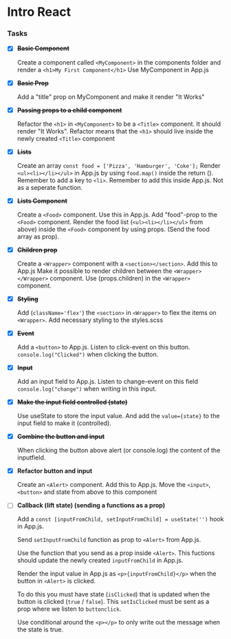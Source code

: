 # Intro React


### Tasks

- [x] ~~**Basic Component**~~

  Create a component called `<MyComponent>` in the components folder and render a `<h1>My First Component</h1>` Use MyComponent in App.js

- [x] ~~**Basic Prop**~~

  Add a "title" prop on MyComponent and make it render "It Works"

- [x] ~~**Passing props to a child component**~~

  Refactor the `<h1>` in `<MyComponent>` to be a `<Title>` component. It should render "It Works". Refactor means that the `<h1>` should live inside the newly created `<Title>` component

- [x] ~~**Lists**~~

  Create an array `const food = ['Pizza', 'Hamburger', 'Coke'];` Render `<ul><li></li></ul>` in App.js by using `food.map()` inside the return (). Remember to add a key to `<li>`. Remember to add this inside App.js. Not as a seperate function.

- [x] ~~**Lists Component**~~

  Create a `<Food>` component. Use this in App.js. Add "food"-prop to the `<Food>` component. Render the food list (`<ul><li></li></ul>` from above) inside the `<Food>` component by using props. (Send the food array as prop).

- [x] ~~**Children prop**~~
  
  Create a `<Wrapper>` component with a `<section></section>`. Add this to App.js
Make it possible to render children between the `<Wrapper></Wrapper>` component. Use (props.children) in the `<Wrapper>` component.

- [x] ~~**Styling**~~
  
  Add (`className='flex'`) the `<section>` in `<Wrapper>` to flex the items on `<Wrapper>`. Add necessary styling to the styles.scss

- [x] ~~**Event**~~
  
  Add a `<button>` to App.js. Listen to click-event on this button. `console.log("Clicked")` when clicking the button.

- [x] ~~**Input**~~
  
  Add an input field to App.js. Listen to change-event on this field `console.log("change")` when writing in this input.

- [x] ~~**Make the input field controlled (state)**~~

  Use useState to store the input value. And add the `value={state}` to the input field to make it (controlled).

- [x] ~~**Combine the button and input**~~

  When clicking the button above alert (or console.log) the content of the inputfield.

- [x] **Refactor button and input**

  Create an `<Alert>` component. Add this to App.js. Move the `<input>`, `<button>` and state from above to this component

- [ ] **Callback (lift state) (sending a functions as a prop)**
  
  Add a `const [inputFromChild, setInputFromChild] = useState('')` hook in App.js.

  Send `setInputFromChild` function as prop to `<Alert>` from App.js.

  Use the function that you send as a prop inside `<Alert>`. This fuctions should update the newly created `inputFromChild` in App.js.

  Render the input value in App.js as `<p>{inputFromChild}</p>` when the button in `<Alert>` is clicked.

  To do this you must have state (`isClicked`) that is updated when the button is clicked (`true` / `false`). This `setIsClicked` must be sent as a prop where we listen to `buttonclick`.

  Use conditional around the `<p></p>` to only write out the message when the state is true.
